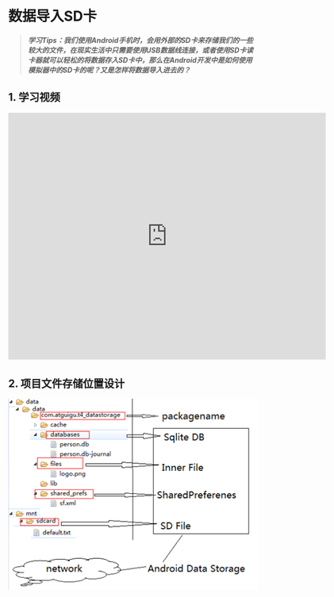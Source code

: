 # 数据导入SD卡

>##### 学习Tips：我们使用Android手机时，会用外部的SD卡来存储我们的一些较大的文件，在现实生活中只需要使用USB数据线连接，或者使用SD卡读卡器就可以轻松的将数据存入SD卡中，那么在Android开发中是如何使用模拟器中的SD卡的呢？又是怎样将数据导入进去的？

## 1. 学习视频

<iframe frameborder="0" width="640" height="498" src="https://v.qq.com/iframe/player.html?vid=z0180bhmznp&tiny=0&auto=0" allowfullscreen></iframe>

## 2. 项目文件存储位置设计

![storage_mode.png](/images/chapter5/storage_mode.png)
